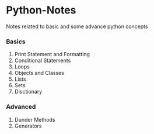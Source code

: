 # Python-Notes
Notes related to basic and some advance python concepts

### Basics
1. Print Statement and Formatting
2. Conditional Statements
3. Loops
4. Objects and Classes
5. Lists
6. Sets
7. Disctionary

### Advanced
1. Dunder Methods
2. Generators
